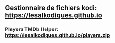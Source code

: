 ## Gestionnaire de fichiers kodi: https://lesalkodiques.github.io

### Players TMDb Helper: https://lesalkodiques.github.io/players.zip
